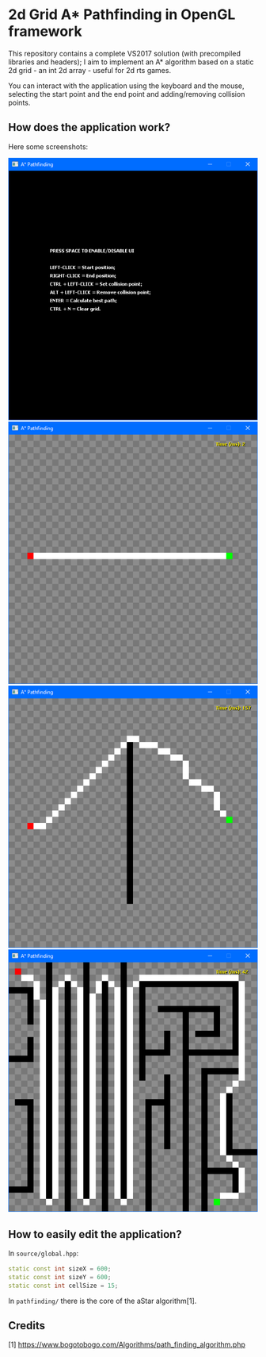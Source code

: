 # 2d Grid A* Pathfinding in OpenGL framework

This repository contains a complete VS2017 solution (with precompiled libraries and headers); I aim to implement an A* algorithm based on a static 2d grid - an int 2d array - useful for 2d rts games.

You can interact with the application using the keyboard and the mouse, selecting the start point and the end point and adding/removing collision points. 

## How does the application work?

Here some screenshots:

![i1](/imgs/image0.png)
![i2](/imgs/image1.png)
![i3](/imgs/image2.png)
![i4](/imgs/image3.png)

## How to easily edit the application?

In `source/global.hpp`:

```cpp
static const int sizeX = 600;
static const int sizeY = 600;
static const int cellSize = 15;
```

In `pathfinding/` there is the core of the aStar algorithm[1].

## Credits 

[1] https://www.bogotobogo.com/Algorithms/path_finding_algorithm.php